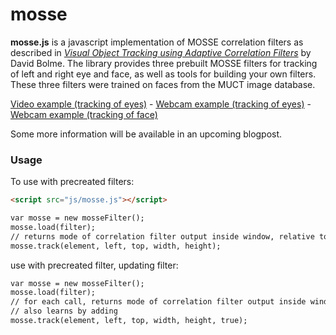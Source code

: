 mosse
=====

**mosse.js** is a javascript implementation of MOSSE correlation filters as described in [*Visual Object Tracking using Adaptive Correlation Filters*](http://www.cs.colostate.edu/~bolme/publications/Bolme2010Tracking.pdf) by David Bolme. The library provides three prebuilt MOSSE filters for tracking of left and right eye and face, as well as tools for building your own filters. These three filters were trained on faces from the MUCT image database.

[Video example (tracking of eyes)](.) - [Webcam example (tracking of eyes)](.) - [Webcam example (tracking of face)](.)

Some more information will be available in an upcoming blogpost.

### Usage ###

To use with precreated filters:

```html
<script src="js/mosse.js"></script>
```

```html
var mosse = new mosseFilter();
mosse.load(filter);
// returns mode of correlation filter output inside window, relative to midpoint of window
mosse.track(element, left, top, width, height);
```

use with precreated filter, updating filter:

```html
var mosse = new mosseFilter();
mosse.load(filter);
// for each call, returns mode of correlation filter output inside window, relative to midpoint of window
// also learns by adding
mosse.track(element, left, top, width, height, true);
```